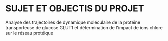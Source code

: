 # SUJET ET OBJECTIS DU PROJET
Analyse des trajectoires de dynamique moléculaire de la protéine transporteuse de glucose GLUT1 et détermination de l'impact de ions chlore sur le réseau protéique




